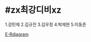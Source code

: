 #zx최강디비xz
=========================
1.강민제
2.김규진
3.김우정
4.박제현
5.이동준

[E-Rdiagram](https://www.erdcloud.com/d/qBk6FdeHe29bmcPps)
